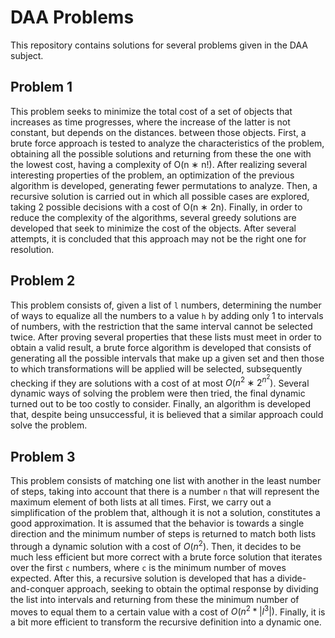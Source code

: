 # DAA Problems
This repository contains solutions for several problems given in the DAA subject.

## Problem 1

This problem seeks to minimize the total cost of a set of objects that increases as time progresses, where the increase of the latter is not constant, but depends on the distances. between those objects. First, a brute force approach is tested to analyze the characteristics of the problem, obtaining all the possible solutions and returning from these the one with the lowest cost, having a complexity of O(n ∗ n!). After realizing several interesting properties of the problem, an optimization of the previous algorithm is developed, generating fewer permutations to analyze. Then, a recursive solution is carried out in which all possible cases are explored, taking 2 possible decisions with a cost of O(n ∗ 2n). Finally, in order to reduce the complexity of the algorithms, several greedy solutions are developed that seek to minimize the cost of the objects. After several attempts, it is concluded that this approach may not be the right one for resolution.

## Problem 2

This problem consists of, given a list of `l` numbers, determining the number of ways to equalize all the numbers to a value `h` by adding only 1 to intervals of numbers, with the restriction that the same interval cannot be selected twice. After proving several properties that these lists must meet in order to obtain a valid result, a brute force algorithm is developed that consists of generating all the possible intervals that make up a given set and then those to which transformations will be applied will be selected, subsequently checking if they are solutions with a cost of at most $O(n^2 ∗ 2^{n^2})$. Several dynamic ways of solving the problem were then tried, the final dynamic turned out to be too costly to consider. Finally, an algorithm is developed that, despite being unsuccessful, it is believed that a similar approach could solve the problem.

## Problem 3

This problem consists of matching one list with another in the least number of steps, taking into account that there is a number `n` that will represent the maximum element of both lists at all times. First, we carry out a simplification of the problem that, although it is not a solution, constitutes a good approximation. It is assumed that the behavior is towards a single direction and the minimum number of steps is returned to match both lists through a dynamic solution with a cost of $O(n^2)$. Then, it decides to be much less efficient but more correct with a brute force solution that iterates over the first `c` numbers, where `c` is the minimum number of moves expected. After this, a recursive solution is developed that has a divide-and-conquer approach, seeking to obtain the optimal response by dividing the list into intervals and returning from these the minimum number of moves to equal them to a certain value with a cost of $O(n^ 2 * |l^3|)$. Finally, it is a bit more efficient to transform the recursive definition into a dynamic one.